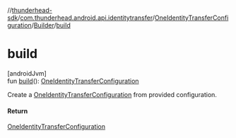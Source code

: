 //[thunderhead-sdk](../../../../index.md)/[com.thunderhead.android.api.identitytransfer](../../index.md)/[OneIdentityTransferConfiguration](../index.md)/[Builder](index.md)/[build](build.md)

# build

[androidJvm]\
fun [build](build.md)(): [OneIdentityTransferConfiguration](../index.md)

Create a [OneIdentityTransferConfiguration](../index.md) from provided configuration.

#### Return

[OneIdentityTransferConfiguration](../index.md)
